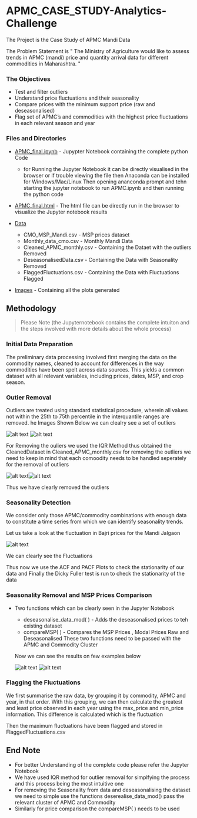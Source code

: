  # APMC_CASE_STUDY-Analytics-Challenge
 
The Project is the Case Study of APMC Mandi Data

The Problem Statement is " The Ministry of Agriculture would like to assess trends in APMC (mandi) price and quantity arrival data for different commodities in Maharashtra. "

### The Objectives
* Test and filter outliers
* Understand price fluctuations and their seasonality
* Compare prices with the minimum support price (raw and deseasonalised)
* Flag set of APMC’s and commodities with the highest price fluctuations in each relevant season and year

### Files and Directories
* [APMC_final.ipynb](https://github.com/ashushaw04/APMC_Argo_Challenge/blob/master/APMC_final.ipynb) - Jupypter Notebook containing the complete python Code
     * for Running the Jupyter Notebook it can be directly visualised in the browser 
      or if trouble viewing the file then Anaconda can be installed for Windows/Mac/Linux
      Then opening ananconda prompt and tehn starting the jupyter notebook to run APMC.ipynb
      and then running the python code
      
* [APMC_final.html](https://github.com/ashushaw04/APMC_Argo_Challenge/blob/master/APMC_final.html) - The html file can be directly run in the browser to visualize the Jupyter notebook results

* [Data](https://github.com/ashushaw04/APMC_Argo_Challenge/tree/master/Data)  
    
    * CMO_MSP_Mandi.csv - MSP prices dataset
    * Monthly_data_cmo.csv - Monthly Mandi Data
    * Cleaned_APMC_monthly.csv - Containing the Dataet with the outliers Removed
    * DeseasonalisedData.csv - Containing the Data with Seasonality Removed
    * FlaggedFluctuations.csv - Containing the Data with Fluctuations Flagged

* [Images](https://github.com/ashushaw04/APMC_Argo_Challenge/tree/master/Images) - Containing all   the plots generated
    
## Methodology

> Please Note
> (the Jupyternotebook contains the complete intuiton and the steps involved with more details about the whole process)

### Initial Data Preparation
The preliminary data processing involved first merging the data on the commodity names, cleaned to account for differences in the way commodities have been spelt across data sources. This yields a common dataset with all relevant variables, including prices, dates, MSP, and crop season.

### Outier Removal
Outliers are treated using standard statistical procedure, wherein all values not within the 25th to 75th percentile in the interquantile ranges are removed.
 he Images Shown Below we can clealry see a set of outliers
 
![alt text](https://github.com/ashushaw04/APMC_Argo_Challenge/blob/master/Images/Outlier%20Images/OutliersSORGUMJAWAR.png) ![alt text](https://github.com/ashushaw04/APMC_Argo_Challenge/blob/master/Images/Outlier%20Images/OutliersPIGEON%20PEA%20TUR.png)



For Removing the ouliers we used the IQR Method thus obtained the CleanedDataset in Cleaned_APMC_monthly.csv
for removing the outliers we need to keep in mind that each comoodity needs to be handled seperately for the removal of outliers



![alt text](https://github.com/ashushaw04/APMC_Argo_Challenge/blob/master/Images/Outlier%20Images%20Removed/OutliersRemovedSORGUMJAWAR.png)![alt text](https://github.com/ashushaw04/APMC_Argo_Challenge/blob/master/Images/Outlier%20Images%20Removed/OutliersRemovedPIGEON%20PEA%20TUR.png)

Thus we have clearly removed the outliers

### Seasonality Detection

We consider only those APMC/commodity combinations with enough data to constitute a time series from which we can identify seasonality trends.

Let us take a look at the fluctuation in Bajri prices for the Mandi Jalgaon


![alt text](https://github.com/ashushaw04/APMC_Argo_Challenge/blob/master/Images/BajrijalgaonPrices.png)

We can clearly see the Fluctuations

Thus now we use the ACF and PACF Plots to check the stationarity of our data
and Finally the Dicky Fuller test is run to check the stationarity of the data

### Seasonality Removal and MSP Prices Comparison
* Two functions which can be clearly seen in the Jupyter Notebook
    * deseasonalise_data_mod( ) - Adds the deseasonalised prices to teh existing dataset
    * compareMSP( ) - Compares the MSP Prices , Modal Prices Raw and Deseasonalised
    These two functions need to be passed with the APMC and Commodity Cluster 
    
    Now we can see the results on few examples below
    
  
    ![alt text](https://github.com/ashushaw04/APMC_Argo_Challenge/blob/master/Images/Price%20Comparison%20Raw%20and%20DeseasonalisedSample3.jpg) ![alt text](https://github.com/ashushaw04/APMC_Argo_Challenge/blob/master/Images/Price%20Comparison%20Raw%20and%20DeseasonalisedSample2.jpg)
    
    
### Flagging the Fluctuations
 
We first summarise the raw data, by grouping it by commodity, APMC and year, in that order. With this grouping, we can then calculate the greatest and least price observed in each year using the max_price and min_price information. This difference is calculated which is the fluctuation

Then the maximum fluctuations have been flagged and stored in FlaggedFluctuations.csv

## End Note
  * For better Understanding of the complete code please refer the Jupyter Notebook
  * We have used IQR method for outlier removal for simplfying the process and this process being the most intuitive one
  * For removing the Seasonality from data and deseasonalising the dataset we need to simple use the functions deserealise_data_mod()
   pass the relevant cluster of APMC and Commodity
  * Similarly for price comparison the compareMSP( ) needs to be used
    
    
